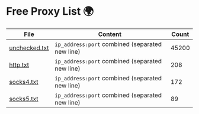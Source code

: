 
# Free Proxy List 🌍

|File|Content|Count|
|----|-------|-----|
|[unchecked.txt](https://raw.githubusercontent.com/yemixzy/proxy-list/main/proxies/unchecked.txt)|`ip_address:port` combined (separated new line)|45200|
|[http.txt](https://raw.githubusercontent.com/yemixzy/proxy-list/main/proxies/http.txt)|`ip_address:port` combined (separated new line)|208|
|[socks4.txt](https://raw.githubusercontent.com/yemixzy/proxy-list/main/proxies/socks4.txt)|`ip_address:port` combined (separated new line)|172|
|[socks5.txt](https://raw.githubusercontent.com/yemixzy/proxy-list/main/proxies/socks5.txt)|`ip_address:port` combined (separated new line)|89|

